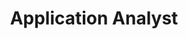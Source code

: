---
name: Sarah Milinksi
title: Application Analyst
twitter: 
linkedin: 
1bgpic: /images/bg/photo12.jpg
pic: /images/team/sarah.jpg
text: >
  Sarah Milinski is an application analyst. Before joining Way to Health’s team, they worked as an educator, media producer, and program manager. Sarah earned their M.A. in Media Studies from the New School, where they studied documentary film production and participatory research methodology.
group: Operations
---